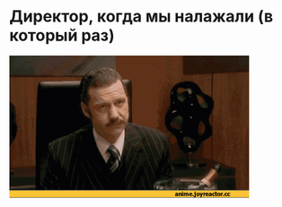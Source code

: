 # Директор, когда мы налажали (в который раз)

![Директор, когда мы налажали (в который раз)](../images/Reynholm-window-exit.gif)